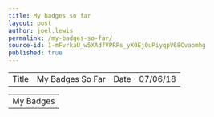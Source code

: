 ```yaml
---
title: My badges so far
layout: post
author: joel.lewis
permalink: /my-badges-so-far/
source-id: 1-mFvrkaU_w5XAdfVPRPs_yX0Ej0uPiyqpV68Cvaomhg
published: true
---
```

<table>
  <tr>
    <td>Title</td>
    <td>My Badges So Far</td>
    <td>Date</td>
    <td>07/06/18</td>
  </tr>
</table>


<table>
  <tr>
    <td>My Badges</td>
  </tr>
  <tr>
    <href="images\Screenshot 2018-06-08 at 12.59.05.png">
  </tr>
</table>


